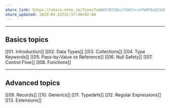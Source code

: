 ```yaml
---
share_link: https://share.note.sx/fzvas7ud#8h7B33Qu/P5W5t+s4fW9P9aHIXGP86HlOPnqG6shsQ0
share_updated: 2025-04-22T22:57:40+02:00
---
```

------
## Basics topics

[[01. Introduction]]
[[02. Data Types]]
[[03. Collections]]
[[04. Type Keywords]]
[[05. Pass-by-Value vs Reference]]
[[06. Null Safety]]
[[07. Control Flow]]
[[08. Functions]]

----
## Advanced topics 

[[09. Records]]
[[10. Generics]]
[[11. Typedefs]]
[[12. Regular Expressions]]
[[13. Extensions]]


### 